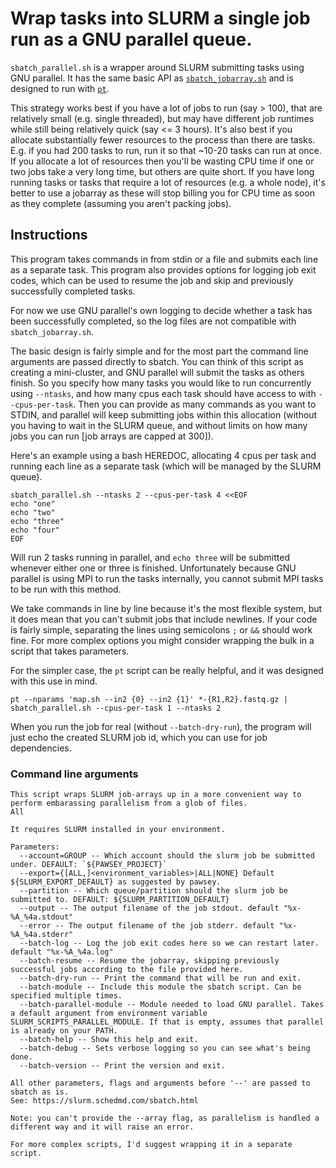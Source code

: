 # Wrap tasks into SLURM a single job run as a GNU parallel queue.

`sbatch_parallel.sh` is a wrapper around SLURM submitting tasks using GNU parallel.
It has the same basic API as [`sbatch_jobarray.sh`](./sbatch_jobarray.md) and is designed to run with [`pt`](./pt.md).

This strategy works best if you have a lot of jobs to run (say > 100), that are relatively small (e.g. single threaded), but may have different job runtimes while still being relatively quick (say <= 3 hours). It's also best if you allocate substantially fewer resources to the process than there are tasks.
E.g. if you had 200 tasks to run, run it so that ~10-20 tasks can run at once. If you allocate a lot of resources then you'll be wasting CPU time if one or two jobs take a very long time, but others are quite short. If you have long running tasks or tasks that require a lot of resources (e.g. a whole node), it's better to use a jobarray as these will stop billing you for CPU time as soon as they complete (assuming you aren't packing jobs).

## Instructions

This program takes commands in from stdin or a file and submits each line as a separate task.
This program also provides options for logging job exit codes, which can be used to resume the job and skip and previously successfully completed tasks.

For now we use GNU parallel's own logging to decide whether a task has been successfully completed, so the log files are not compatible with `sbatch_jobarray.sh`.

The basic design is fairly simple and for the most part the command line arguments are passed directly to sbatch.
You can think of this script as creating a mini-cluster, and GNU parallel will submit the tasks as others finish.
So you specify how many tasks you would like to run concurrently using `--ntasks`, and how many cpus each task should have access to with `--cpus-per-task`. Then you can provide as many commands as you want to STDIN, and parallel will keep submitting jobs within this allocation (without you having to wait in the SLURM queue, and without limits on how many jobs you can run [job arrays are capped at 300]).

Here's an example using a bash HEREDOC, allocating 4 cpus per task and running each line as a separate task (which will be managed by the SLURM queue).

```
sbatch_parallel.sh --ntasks 2 --cpus-per-task 4 <<EOF
echo "one"
echo "two"
echo "three"
echo "four"
EOF
```

Will run 2 tasks running in parallel, and `echo three` will be submitted whenever either one or three is finished.
Unfortunately because GNU parallel is using MPI to run the tasks internally, you cannot submit MPI tasks to be run with this method.

We take commands in line by line because it's the most flexible system, but it does mean that you can't submit jobs that include newlines.
If your code is fairly simple, separating the lines using semicolons `;` or `&&` should work fine.
For more complex options you might consider wrapping the bulk in a script that takes parameters.

For the simpler case, the `pt` script can be really helpful, and it was designed with this use in mind.

```
pt --nparams 'map.sh --in2 {0} --in2 {1}' *-{R1,R2}.fastq.gz | sbatch_parallel.sh --cpus-per-task 1 --ntasks 2
```

When you run the job for real (without `--batch-dry-run`), the program will just echo the created SLURM job id, which you can use for job dependencies.


### Command line arguments

```
This script wraps SLURM job-arrays up in a more convenient way to perform embarassing parallelism from a glob of files.
All

It requires SLURM installed in your environment.

Parameters:
  --account=GROUP -- Which account should the slurm job be submitted under. DEFAULT: `${PAWSEY_PROJECT}`
  --export={[ALL,]<environment_variables>|ALL|NONE} Default ${SLURM_EXPORT_DEFAULT} as suggested by pawsey.
  --partition -- Which queue/partition should the slurm job be submitted to. DEFAULT: ${SLURM_PARTITION_DEFAULT}
  --output -- The output filename of the job stdout. default "%x-%A_%4a.stdout"
  --error -- The output filename of the job stderr. default "%x-%A_%4a.stderr"
  --batch-log -- Log the job exit codes here so we can restart later. default "%x-%A_%4a.log"
  --batch-resume -- Resume the jobarray, skipping previously successful jobs according to the file provided here.
  --batch-dry-run -- Print the command that will be run and exit.
  --batch-module -- Include this module the sbatch script. Can be specified multiple times.
  --batch-parallel-module -- Module needed to load GNU parallel. Takes a default argument from environment variable SLURM_SCRIPTS_PARALLEL_MODULE. If that is empty, assumes that parallel is already on your PATH.
  --batch-help -- Show this help and exit.
  --batch-debug -- Sets verbose logging so you can see what's being done.
  --batch-version -- Print the version and exit.

All other parameters, flags and arguments before '--' are passed to sbatch as is.
See: https://slurm.schedmd.com/sbatch.html

Note: you can't provide the --array flag, as parallelism is handled a different way and it will raise an error.

For more complex scripts, I'd suggest wrapping it in a separate script.
```
